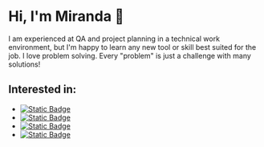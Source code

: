 # Hi, I'm Miranda 👋

I am experienced at QA and project planning in a technical work environment, but I'm happy to learn any new tool or skill best suited for the job. I love problem solving. Every "problem" is just a challenge with many solutions!

## Interested in:
- <a href="#">![Static Badge](https://img.shields.io/badge/Testing/QA-teal)</a>
- <a href="#">![Static Badge](https://img.shields.io/badge/Automation-teal)</a>
- <a href="#">![Static Badge](https://img.shields.io/badge/Backend_technologies-teal)</a>
- <a href="#">![Static Badge](https://img.shields.io/badge/Software_development-teal)</a>
